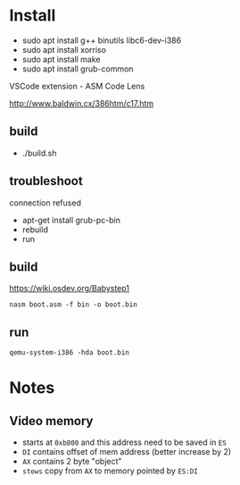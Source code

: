 # Install

- sudo apt install g++ binutils libc6-dev-i386
- sudo apt install xorriso
- sudo apt install make
- sudo apt install grub-common

VSCode extension - ASM Code Lens

http://www.baldwin.cx/386htm/c17.htm

## build

- ./build.sh 

## troubleshoot

connection refused

- apt-get install grub-pc-bin
- rebuild
- run

## build

https://wiki.osdev.org/Babystep1

`nasm boot.asm -f bin -o boot.bin`

## run

`qemu-system-i386 -hda boot.bin`

# Notes

## Video memory

- starts at `0xb800` and this address need to be saved in `ES`
- `DI` contains offset of mem address (better increase by 2)
- `AX` contains 2 byte "object"
- `stows` copy from `AX` to memory pointed by `ES:DI`  